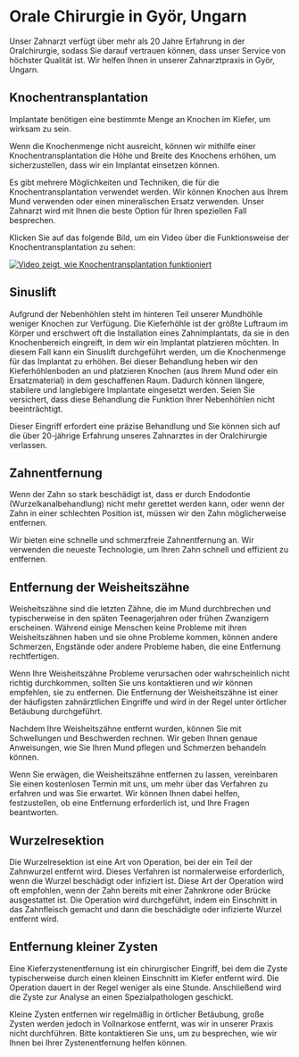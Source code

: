 # Orale Chirurgie in Györ, Ungarn

Unser Zahnarzt verfügt über mehr als 20 Jahre Erfahrung in der Oralchirurgie, sodass Sie darauf vertrauen können, dass unser Service von höchster Qualität ist. Wir helfen Ihnen in unserer Zahnarztpraxis in Györ, Ungarn.

## Knochentransplantation

Implantate benötigen eine bestimmte Menge an Knochen im Kiefer, um wirksam zu sein.

Wenn die Knochenmenge nicht ausreicht, können wir mithilfe einer Knochentransplantation die Höhe und Breite des Knochens erhöhen, um sicherzustellen, dass wir ein Implantat einsetzen können.

Es gibt mehrere Möglichkeiten und Techniken, die für die Knochentransplantation verwendet werden. Wir können Knochen aus Ihrem Mund verwenden oder einen mineralischen Ersatz verwenden. Unser Zahnarzt wird mit Ihnen die beste Option für Ihren speziellen Fall besprechen.

Klicken Sie auf das folgende Bild, um ein Video über die Funktionsweise der Knochentransplantation zu sehen:

[![Video zeigt, wie Knochentransplantation funktioniert](https://img.youtube.com/vi/Mx5gpkqDdns/0.jpg)](https://www.youtube.com/watch?v=Mx5gpkqDdns&t=40)

## Sinuslift

Aufgrund der Nebenhöhlen steht im hinteren Teil unserer Mundhöhle weniger Knochen zur Verfügung. Die Kieferhöhle ist der größte Luftraum im Körper und erschwert oft die Installation eines Zahnimplantats, da sie in den Knochenbereich eingreift, in dem wir ein Implantat platzieren möchten. In diesem Fall kann ein Sinuslift durchgeführt werden, um die Knochenmenge für das Implantat zu erhöhen. Bei dieser Behandlung heben wir den Kieferhöhlenboden an und platzieren Knochen (aus Ihrem Mund oder ein Ersatzmaterial) in dem geschaffenen Raum. Dadurch können längere, stabilere und langlebigere Implantate eingesetzt werden. Seien Sie versichert, dass diese Behandlung die Funktion Ihrer Nebenhöhlen nicht beeinträchtigt.

Dieser Eingriff erfordert eine präzise Behandlung und Sie können sich auf die über 20-jährige Erfahrung unseres Zahnarztes in der Oralchirurgie verlassen.

## Zahnentfernung

Wenn der Zahn so stark beschädigt ist, dass er durch Endodontie (Wurzelkanalbehandlung) nicht mehr gerettet werden kann, oder wenn der Zahn in einer schlechten Position ist, müssen wir den Zahn möglicherweise entfernen.

Wir bieten eine schnelle und schmerzfreie Zahnentfernung an. Wir verwenden die neueste Technologie, um Ihren Zahn schnell und effizient zu entfernen.

## Entfernung der Weisheitszähne

Weisheitszähne sind die letzten Zähne, die im Mund durchbrechen und typischerweise in den späten Teenagerjahren oder frühen Zwanzigern erscheinen. Während einige Menschen keine Probleme mit ihren Weisheitszähnen haben und sie ohne Probleme kommen, können andere Schmerzen, Engstände oder andere Probleme haben, die eine Entfernung rechtfertigen.

Wenn Ihre Weisheitszähne Probleme verursachen oder wahrscheinlich nicht richtig durchkommen, sollten Sie uns kontaktieren und wir können empfehlen, sie zu entfernen. Die Entfernung der Weisheitszähne ist einer der häufigsten zahnärztlichen Eingriffe und wird in der Regel unter örtlicher Betäubung durchgeführt.

Nachdem Ihre Weisheitszähne entfernt wurden, können Sie mit Schwellungen und Beschwerden rechnen. Wir geben Ihnen genaue Anweisungen, wie Sie Ihren Mund pflegen und Schmerzen behandeln können.

Wenn Sie erwägen, die Weisheitszähne entfernen zu lassen, vereinbaren Sie einen kostenlosen Termin mit uns, um mehr über das Verfahren zu erfahren und was Sie erwartet. Wir können Ihnen dabei helfen, festzustellen, ob eine Entfernung erforderlich ist, und Ihre Fragen beantworten.

## Wurzelresektion

Die Wurzelresektion ist eine Art von Operation, bei der ein Teil der Zahnwurzel entfernt wird. Dieses Verfahren ist normalerweise erforderlich, wenn die Wurzel beschädigt oder infiziert ist. Diese Art der Operation wird oft empfohlen, wenn der Zahn bereits mit einer Zahnkrone oder Brücke ausgestattet ist. Die Operation wird durchgeführt, indem ein Einschnitt in das Zahnfleisch gemacht und dann die beschädigte oder infizierte Wurzel entfernt wird.

## Entfernung kleiner Zysten

Eine Kieferzystenentfernung ist ein chirurgischer Eingriff, bei dem die Zyste typischerweise durch einen kleinen Einschnitt im Kiefer entfernt wird. Die Operation dauert in der Regel weniger als eine Stunde. Anschließend wird die Zyste zur Analyse an einen Spezialpathologen geschickt.

Kleine Zysten entfernen wir regelmäßig in örtlicher Betäubung, große Zysten werden jedoch in Vollnarkose entfernt, was wir in unserer Praxis nicht durchführen. Bitte kontaktieren Sie uns, um zu besprechen, wie wir Ihnen bei Ihrer Zystenentfernung helfen können.